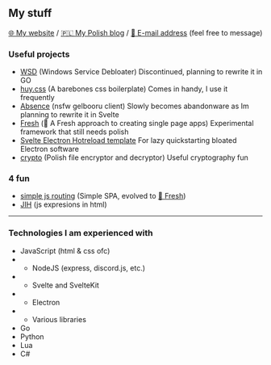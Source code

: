 ## My stuff
[🌐 My website](https://tzwel.xyz) / 
[🇵🇱 My Polish blog](https://blog.tzwel.xyz) /
[📧 E-mail address](mailto:tzwel@int.pl) (feel free to message)

### Useful projects
- [WSD](https://github.com/tzwel/WSD) (Windows Service Debloater) Discontinued, planning to rewrite it in GO
- [huy.css](https://github.com/tzwel/huy.css) (A barebones css boilerplate) Comes in handy, I use it frequently
- [Absence](https://github.com/tzwel/Absence) (nsfw gelbooru client) Slowly becomes abandonware as Im planning to rewrite it in Svelte
- [Fresh](https://github.com/tzwel/Fresh) (🧊 A Fresh approach to creating single page apps) Experimental framework that still needs polish
- [Svelte Electron Hotreload template](https://github.com/tzwel/svelte-electron-hotreload-template) For lazy quickstarting bloated Electron software
- [crypto](https://github.com/tzwel/crypto) (Polish file encryptor and decryptor) Useful cryptography fun

### 4 fun
- [simple js routing](https://github.com/tzwel/simple-js-routing) (Simple SPA, evolved to [🧊 Fresh](https://github.com/tzwel/Fresh))
- [JIH](https://github.com/tzwel/JIH) (js expresions in html)

---

### Technologies I am experienced with
- JavaScript (html & css ofc)
- - NodeJS (express, discord.js, etc.)
- - Svelte and SvelteKit
- - Electron
- - Various libraries
- Go
- Python
- Lua
- C#
